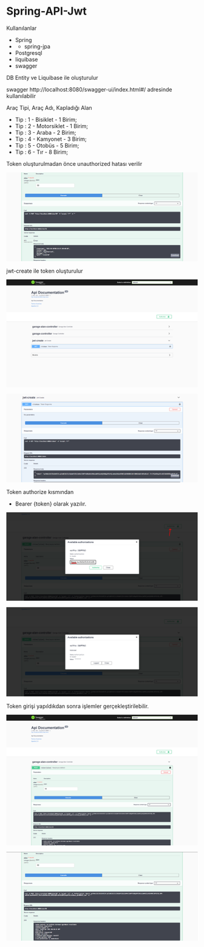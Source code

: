 # Spring-API-Jwt

Kullanılanlar
- Spring
- - spring-jpa
- Postgresql
- liquibase
- swagger

DB Entity ve Liquibase ile oluşturulur

swagger
http://localhost:8080/swagger-ui/index.html#/
adresinde kullanılabilir

Araç Tipi, Araç Adı, Kapladığı Alan
- Tip : 1 - Bisiklet  - 1 Birim;
- Tip : 2 - Motorsiklet - 1 Birim;
- Tip : 3 - Araba - 2 Birim;
- Tip : 4 - Kamyonet - 3 Birim;
- Tip : 5 - Otobüs - 5 Birim;
- Tip : 6 - Tır -  8 Birim;	

Token oluşturulmadan önce unauthorized hatası verilir

![github.small](https://raw.githubusercontent.com/aoserdardemirkol/Spring-API-Jwt/master/pictures/unauthorized2.png)

jwt-create ile token oluşturulur

![github.small](https://raw.githubusercontent.com/aoserdardemirkol/Spring-API-Jwt/master/pictures/unauthorized.png)

![github.small](https://raw.githubusercontent.com/aoserdardemirkol/Spring-API-Jwt/master/pictures/unauthorized3.png)

Token authorize kısmından 

- Bearer {token} olarak yazılır.

![github.small](https://raw.githubusercontent.com/aoserdardemirkol/Spring-API-Jwt/master/pictures/bearer.png)

![github.small](https://raw.githubusercontent.com/aoserdardemirkol/Spring-API-Jwt/master/pictures/bearer2.png)

Token girişi yapıldıkdan sonra işlemler gerçekleştirilebilir.

![github.small](https://raw.githubusercontent.com/aoserdardemirkol/Spring-API-Jwt/master/pictures/authorized.png)

![github.small](https://raw.githubusercontent.com/aoserdardemirkol/Spring-API-Jwt/master/pictures/authorized2.png)
